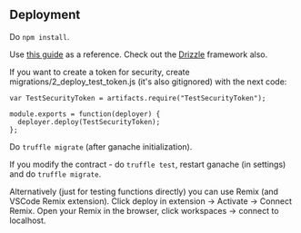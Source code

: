 ## Deployment
Do `npm install`.

Use [this guide](https://trufflesuite.com/guides/pet-shop/) as a reference. Check out the [Drizzle](https://trufflesuite.com/docs/drizzle/) framework also.

If you want to create a token for security, create migrations/2_deploy_test_token.js (it's also gitignored) with the next code:
```
var TestSecurityToken = artifacts.require("TestSecurityToken");

module.exports = function(deployer) {
  deployer.deploy(TestSecurityToken);
};
```
Do `truffle migrate` (after ganache initialization).

If you modify the contract - do `truffle test`, restart ganache (in settings) and do `truffle migrate`.

Alternatively (just for testing functions directly) you can use Remix (and VSCode Remix extension). Click deploy in extension -> Activate -> Connect Remix. Open your Remix in the browser, click workspaces -> connect to localhost.